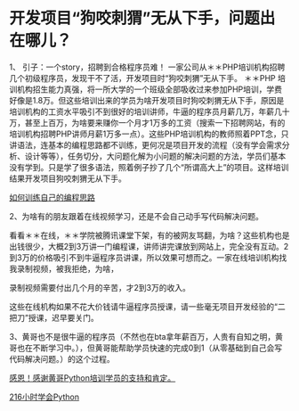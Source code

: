 # 开发项目“狗咬刺猬”无从下手，问题出在哪儿？

1、 引子：一个story，招聘到合格程序员难！ 一家公司从＊＊PHP培训机构招聘几个初级程序员，发现干不了活，开发项目时“狗咬刺猬”无从下手。 ＊＊PHP 培训机构招生能力真强，将一所大学的一个班级全部吸收过来参加PHP培训，学费好像是1.8万。但这些培训出来的学员为啥开发项目时狗咬刺猬无从下手，原因是培训机构的工资水平吸引不到很好的培训讲师，牛逼的程序员月薪几万，年薪几十万，甚至上百万，为啥要来赚你一个月才1万多的工资（搜索一下招聘网站，有的培训机构招聘PHP讲师月薪1万多一点）。这些PHP培训机构的教师照着PPT念，只讲语法，连基本的编程思路都不训练，更何况是项目开发的流程（没有学会需求分析、设计等等），任务切分，大问题化解为小问题的解决问题的方法，学员们基本没有学到。只是学了很多语法，照着例子抄了几个“所谓高大上”的项目。这样培训结果开发项目狗咬刺猬无从下手。

[如何训练自己的编程思路](https://github.com/pythonpeixun/article/blob/master/python/how_to_learn_program2.md)



2、为啥有的朋友跟着在线视频学习，还是不会自己动手写代码解决问题。

看看＊＊在线，＊＊学院被腾讯课堂下架，有的被网友骂翻，为啥？这些机构也是出钱很少，大概2到3万讲一门编程课，讲师讲完课放到网站上，完全没有互动。2到3万的价格吸引不到牛逼程序员讲课，所以效果可想而之。一家在线培训机构找我录制视频，被我拒绝，为啥，

录制视频需要付出几个月的辛苦，才2到3万的收入。

这些在线机构如果不花大价钱请牛逼程序员授课，请一些毫无项目开发经验的“二把刀”授课，迟早要关门。

3、黄哥也不是很牛逼的程序员（不然也在bta拿年薪百万，人贵有自知之明，黄哥也在不断学习中。），但黄哥能帮助学员快速的完成0到1（从零基础到自己会写代码解决问题。）的这个过程。

[感恩！感谢黄哥Python培训学员的支持和肯定。]()


[216小时学会Python]()
